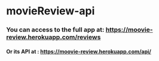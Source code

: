 # movieReview-api
### You can access to the full app at: https://moovie-review.herokuapp.com/reviews
#### Or its API at : https://moovie-review.herokuapp.com/api/
